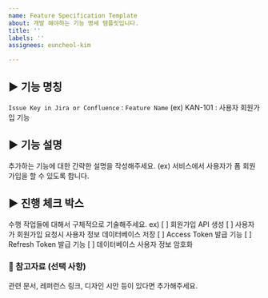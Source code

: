 ```yaml
---
name: Feature Specification Template
about: 개발 해야하는 기능 명세 템플릿입니다.
title: ''
labels: ''
assignees: euncheol-kim

---
```


## ▶️ 기능 명칭
`Issue Key in Jira or Confluence` : `Feature Name`
(ex) KAN-101 : 사용자 회원가입 기능

## ▶️ 기능 설명
추가하는 기능에 대한 간략한 설명을 작성해주세요.
(ex) 서비스에서 사용자가 폼 회원가입을 할 수 있도록 합니다.
<br>

## ▶️ 진행 체크 박스
수행 작업들에 대해서 구체적으로 기술해주세요. 
ex)
 [ ] 회원가입 API 생성
 [ ] 사용자가 회원가입 요청시 사용자 정보 데이터베이스 저장
 [ ] Access Token 발급 기능
 [ ] Refresh Token 발급 기능
 [ ] 데이터베이스 사용자 정보 암호화

### 📌 참고자료 (선택 사항)
관련 문서, 레퍼런스 링크, 디자인 시안 등이 있다면 추가해주세요.
<br>